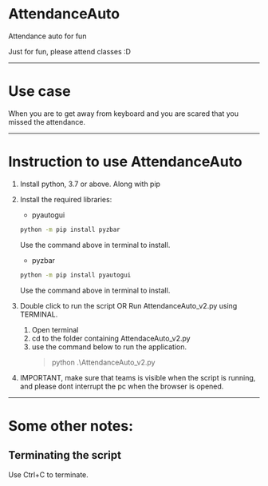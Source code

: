 # AttendanceAuto
Attendance auto for fun

Just for fun, please attend classes :D

---
# Use case
When you are to get away from keyboard and you are scared that you missed the attendance.

---
# Instruction to use AttendanceAuto
1. Install python, 3.7 or above. Along with pip
2. Install the required libraries:
    - pyautogui
    ```sh
    python -m pip install pyzbar
    ```

    Use the command above in terminal to install. 
    - pyzbar
    ```sh
    python -m pip install pyautogui
    ```

    Use the command above in terminal to install.
3. Double click to run the script OR Run AttendanceAuto_v2.py using TERMINAL. 
    1. Open terminal
    2. cd to the folder containing AttendaceAuto_v2.py
    3. use the command below to run the application.
        > python .\AttendanceAuto_v2.py
4. IMPORTANT, make sure that teams is visible when the script is running, and please dont interrupt the pc when the browser is opened.

---
# Some other notes:
## Terminating the script
Use Ctrl+C to terminate.